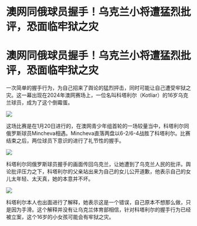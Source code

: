 # 澳网同俄球员握手！乌克兰小将遭猛烈批评，恐面临牢狱之灾

# 澳网同俄球员握手！乌克兰小将遭猛烈批评，恐面临牢狱之灾

一次简单的握手行为，为自己招来了舆论的猛烈抨击，同时可能让自己遭受牢狱之灾。这一幕出现在2024年澳网赛场上，一位名叫科塔利尔（Kotliar）的16岁乌克兰球员，成为了这个倒霉蛋。

![](https://inews.gtimg.com/news_bt/OMmdsYMa49V_yq2OMubBNiWyBSfPyTsHTPLPIbTznSge4AA/1000)

这场比赛是在1月20日进行的，在澳网青少年组首轮的一场较量当中，科塔利尔同俄罗斯球员Mincheva相遇。Mincheva直落两盘以6-2/6-4战胜了科塔利尔。比赛结束之后，两位球员下意识的进行了礼节性的握手。

![](https://inews.gtimg.com/news_bt/OM4vJG5KaUDxfpJduOu8-0QchzWe4hhjP9NpVSjAc7LVAAA/1000)

科塔利尔同俄罗斯球员握手的画面传回乌克兰，让她遭到了乌克兰人民的批评。舆论批评压力之下，科塔利尔的父亲站出来为自己的女儿公开道歉，他表示自己的女儿太年轻、太天真，她的本意并不坏。

![](https://inews.gtimg.com/news_bt/OtXTEJcRO_tOg9AFF12-MWXdtJ3A160eltJAg8EF_ylAsAA/1000)

科塔利尔本人也出面进行了解释，她表示这是一个错误，自己原本不想那么做，只是因为手滑。这个解释并没有让乌克兰体育部相信，针对科塔利尔的握手行为已经被立案，这个16岁的小女孩可能会有牢狱之灾。

